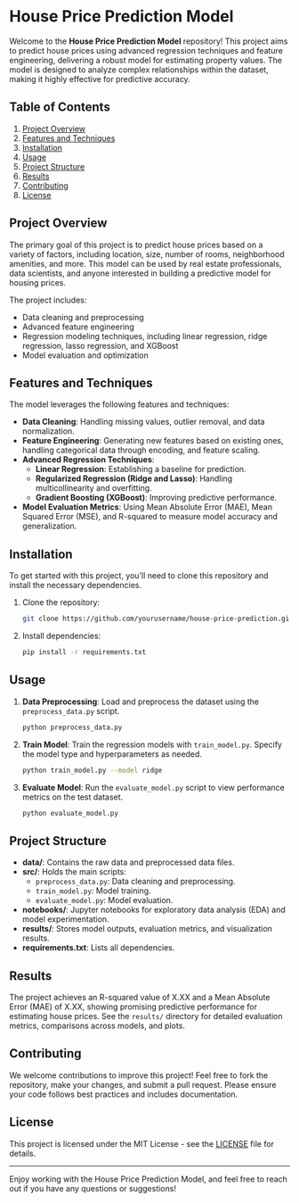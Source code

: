 # House Price Prediction Model

Welcome to the **House Price Prediction Model** repository! This project aims to predict house prices using advanced regression techniques and feature engineering, delivering a robust model for estimating property values. The model is designed to analyze complex relationships within the dataset, making it highly effective for predictive accuracy.

## Table of Contents
1. [Project Overview](#project-overview)
2. [Features and Techniques](#features-and-techniques)
3. [Installation](#installation)
4. [Usage](#usage)
5. [Project Structure](#project-structure)
6. [Results](#results)
7. [Contributing](#contributing)
8. [License](#license)

## Project Overview

The primary goal of this project is to predict house prices based on a variety of factors, including location, size, number of rooms, neighborhood amenities, and more. This model can be used by real estate professionals, data scientists, and anyone interested in building a predictive model for housing prices.

The project includes:
- Data cleaning and preprocessing
- Advanced feature engineering
- Regression modeling techniques, including linear regression, ridge regression, lasso regression, and XGBoost
- Model evaluation and optimization

## Features and Techniques

The model leverages the following features and techniques:

- **Data Cleaning**: Handling missing values, outlier removal, and data normalization.
- **Feature Engineering**: Generating new features based on existing ones, handling categorical data through encoding, and feature scaling.
- **Advanced Regression Techniques**:
  - **Linear Regression**: Establishing a baseline for prediction.
  - **Regularized Regression (Ridge and Lasso)**: Handling multicollinearity and overfitting.
  - **Gradient Boosting (XGBoost)**: Improving predictive performance.
- **Model Evaluation Metrics**: Using Mean Absolute Error (MAE), Mean Squared Error (MSE), and R-squared to measure model accuracy and generalization.

## Installation

To get started with this project, you’ll need to clone this repository and install the necessary dependencies.

1. Clone the repository:
   ```bash
   git clone https://github.com/yourusername/house-price-prediction.git
   ```
2. Install dependencies:
   ```bash
   pip install -r requirements.txt
   ```

## Usage

1. **Data Preprocessing**: Load and preprocess the dataset using the `preprocess_data.py` script.
   ```bash
   python preprocess_data.py
   ```

2. **Train Model**: Train the regression models with `train_model.py`. Specify the model type and hyperparameters as needed.
   ```bash
   python train_model.py --model ridge
   ```

3. **Evaluate Model**: Run the `evaluate_model.py` script to view performance metrics on the test dataset.
   ```bash
   python evaluate_model.py
   ```

## Project Structure

- **data/**: Contains the raw data and preprocessed data files.
- **src/**: Holds the main scripts:
  - `preprocess_data.py`: Data cleaning and preprocessing.
  - `train_model.py`: Model training.
  - `evaluate_model.py`: Model evaluation.
- **notebooks/**: Jupyter notebooks for exploratory data analysis (EDA) and model experimentation.
- **results/**: Stores model outputs, evaluation metrics, and visualization results.
- **requirements.txt**: Lists all dependencies.

## Results

The project achieves an R-squared value of X.XX and a Mean Absolute Error (MAE) of X.XX, showing promising predictive performance for estimating house prices. See the `results/` directory for detailed evaluation metrics, comparisons across models, and plots.

## Contributing

We welcome contributions to improve this project! Feel free to fork the repository, make your changes, and submit a pull request. Please ensure your code follows best practices and includes documentation.

## License

This project is licensed under the MIT License - see the [LICENSE](LICENSE) file for details. 

---

Enjoy working with the House Price Prediction Model, and feel free to reach out if you have any questions or suggestions!
